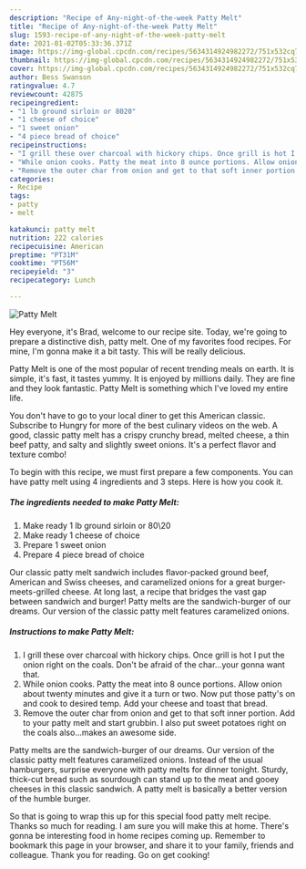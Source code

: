```yaml
---
description: "Recipe of Any-night-of-the-week Patty Melt"
title: "Recipe of Any-night-of-the-week Patty Melt"
slug: 1593-recipe-of-any-night-of-the-week-patty-melt
date: 2021-01-02T05:33:36.371Z
image: https://img-global.cpcdn.com/recipes/5634314924982272/751x532cq70/patty-melt-recipe-main-photo.jpg
thumbnail: https://img-global.cpcdn.com/recipes/5634314924982272/751x532cq70/patty-melt-recipe-main-photo.jpg
cover: https://img-global.cpcdn.com/recipes/5634314924982272/751x532cq70/patty-melt-recipe-main-photo.jpg
author: Bess Swanson
ratingvalue: 4.7
reviewcount: 42875
recipeingredient:
- "1 lb ground sirloin or 8020"
- "1 cheese of choice"
- "1 sweet onion"
- "4 piece bread of choice"
recipeinstructions:
- "I grill these over charcoal with hickory chips. Once grill is hot I put the onion right on the coals. Don&#39;t be afraid of the char...your gonna want that."
- "While onion cooks. Patty the meat into 8 ounce portions. Allow onion about twenty minutes and give it a turn or two. Now put those patty&#39;s on and cook to desired temp. Add your cheese and toast that bread."
- "Remove the outer char from onion and get to that soft inner portion. Add to your patty melt and start grubbin. I also put sweet potatoes right on the coals also...makes an awesome side."
categories:
- Recipe
tags:
- patty
- melt

katakunci: patty melt 
nutrition: 222 calories
recipecuisine: American
preptime: "PT31M"
cooktime: "PT56M"
recipeyield: "3"
recipecategory: Lunch

---
```



![Patty Melt](https://img-global.cpcdn.com/recipes/5634314924982272/751x532cq70/patty-melt-recipe-main-photo.jpg)

Hey everyone, it's Brad, welcome to our recipe site. Today, we're going to prepare a distinctive dish, patty melt. One of my favorites food recipes. For mine, I'm gonna make it a bit tasty. This will be really delicious.

Patty Melt is one of the most popular of recent trending meals on earth. It is simple, it's fast, it tastes yummy. It is enjoyed by millions daily. They are fine and they look fantastic. Patty Melt is something which I've loved my entire life.

You don&#39;t have to go to your local diner to get this American classic. Subscribe to Hungry for more of the best culinary videos on the web. A good, classic patty melt has a crispy crunchy bread, melted cheese, a thin beef patty, and salty and slightly sweet onions. It&#39;s a perfect flavor and texture combo!


To begin with this recipe, we must first prepare a few components. You can have patty melt using 4 ingredients and 3 steps. Here is how you cook it.

<!--inarticleads1-->

##### The ingredients needed to make Patty Melt:

1. Make ready 1 lb ground sirloin or 80\20
1. Make ready 1 cheese of choice
1. Prepare 1 sweet onion
1. Prepare 4 piece bread of choice


Our classic patty melt sandwich includes flavor-packed ground beef, American and Swiss cheeses, and caramelized onions for a great burger-meets-grilled cheese. At long last, a recipe that bridges the vast gap between sandwich and burger! Patty melts are the sandwich-burger of our dreams. Our version of the classic patty melt features caramelized onions. 

<!--inarticleads2-->

##### Instructions to make Patty Melt:

1. I grill these over charcoal with hickory chips. Once grill is hot I put the onion right on the coals. Don&#39;t be afraid of the char...your gonna want that.
1. While onion cooks. Patty the meat into 8 ounce portions. Allow onion about twenty minutes and give it a turn or two. Now put those patty&#39;s on and cook to desired temp. Add your cheese and toast that bread.
1. Remove the outer char from onion and get to that soft inner portion. Add to your patty melt and start grubbin. I also put sweet potatoes right on the coals also...makes an awesome side.


Patty melts are the sandwich-burger of our dreams. Our version of the classic patty melt features caramelized onions. Instead of the usual hamburgers, surprise everyone with patty melts for dinner tonight. Sturdy, thick-cut bread such as sourdough can stand up to the meat and gooey cheeses in this classic sandwich. A patty melt is basically a better version of the humble burger. 

So that is going to wrap this up for this special food patty melt recipe. Thanks so much for reading. I am sure you will make this at home. There's gonna be interesting food in home recipes coming up. Remember to bookmark this page in your browser, and share it to your family, friends and colleague. Thank you for reading. Go on get cooking!
